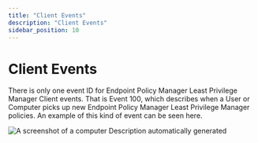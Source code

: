 ```yaml
---
title: "Client Events"
description: "Client Events"
sidebar_position: 10
---
```


# Client Events

There is only one event ID for Endpoint Policy Manager Least Privilege Manager Client events. That
is Event 100, which describes when a User or Computer picks up new Endpoint Policy Manager Least
Privilege Manager policies. An example of this kind of event can be seen here.

![A screenshot of a computer Description automatically generated](/images/endpointpolicymanager/leastprivilege/events/client_events.webp)
